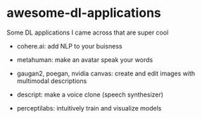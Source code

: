 # awesome-dl-applications
Some DL applications I came across that are super cool 

- cohere.ai: add NLP to your buisness
- metahuman: make an avatar speak your words
- gaugan2, poegan, nvidia canvas: create and edit images with multimodal descriptions
- descript: make a voice clone (speech synthesizer)

- perceptilabs: intuitively train and visualize models

